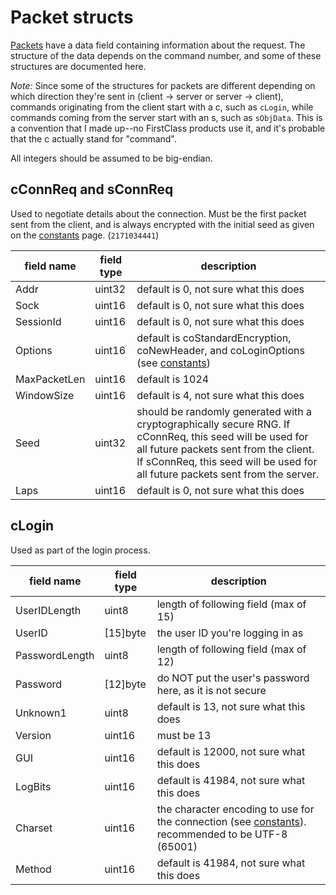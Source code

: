 # Packet structs
[Packets](./packet.md) have a data field containing information about the request. The structure of the data depends on the command number, and some of these structures are documented here.

*Note:* Since some of the structures for packets are different depending on which direction they're sent in (client -> server or server -> client), commands originating from the client start with a c, such as `cLogin`, while commands coming from the server start with an s, such as `sObjData`. This is a convention that I made up--no FirstClass products use it, and it's probable that the c actually stand for "command".

All integers should be assumed to be big-endian.

## cConnReq and sConnReq
Used to negotiate details about the connection. Must be the first packet sent from the client, and is always encrypted with the initial seed as given on the [constants](./constants.md) page. (`2171034441`)

| field name   | field type | description |
| ------------ | ---------- | ----------- |
| Addr         | uint32     | default is 0, not sure what this does |
| Sock         | uint16     | default is 0, not sure what this does |
| SessionId    | uint16     | default is 0, not sure what this does |
| Options      | uint16     | default is coStandardEncryption, coNewHeader, and  coLoginOptions (see [constants](./constants.md)) |
| MaxPacketLen | uint16     | default is 1024 |
| WindowSize   | uint16     | default is 4, not sure what this does |
| Seed         | uint32     | should be randomly generated with a cryptographically secure RNG. If cConnReq, this seed will be used for all future packets sent from the client. If sConnReq, this seed will be used for all future packets sent from the server. |
| Laps         | uint16     | default is 0, not sure what this does |

## cLogin
Used as part of the login process.

| field name     | field type | description |
| -------------- | ---------- | ----------- |
| UserIDLength   | uint8      | length of following field (max of 15) |
| UserID         | [15]byte   | the user ID you're logging in as |
| PasswordLength | uint8      | length of following field (max of 12) |
| Password       | [12]byte   | do NOT put the user's password here, as it is not secure |
| Unknown1       | uint8      | default is 13, not sure what this does |
| Version        | uint16     | must be 13 |
| GUI            | uint16     | default is 12000, not sure what this does |
| LogBits        | uint16     | default is 41984, not sure what this does |
| Charset        | uint16     | the character encoding to use for the connection (see [constants](./constants.md)). recommended to be UTF-8 (65001) |
| Method         | uint16     | default is 41984, not sure what this does |